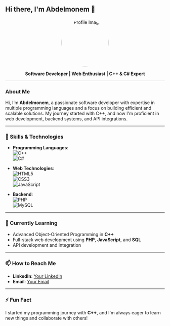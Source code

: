 ## Hi there, I'm Abdelmonem 👋

<p align="center">
  <img src="https://via.placeholder.com/150" alt="Profile Image" width="150" style="border-radius: 50%;">
</p>

<p align="center">
  <strong>Software Developer | Web Enthusiast | C++ & C# Expert</strong>
</p>

---

### About Me

Hi, I’m **Abdelmonem**, a passionate software developer with expertise in multiple programming languages and a focus on building efficient and scalable solutions. My journey started with C++, and now I'm proficient in web development, backend systems, and API integrations.

---

### 🚀 Skills & Technologies

- **Programming Languages**:  
  <img src="https://img.shields.io/badge/C++-00599C?style=flat&logo=cplusplus&logoColor=white" alt="C++">  
  <img src="https://img.shields.io/badge/C%23-239120?style=flat&logo=c-sharp&logoColor=white" alt="C#">

- **Web Technologies**:  
  <img src="https://img.shields.io/badge/HTML5-E34F26?style=flat&logo=html5&logoColor=white" alt="HTML5">  
  <img src="https://img.shields.io/badge/CSS3-1572B6?style=flat&logo=css3" alt="CSS3">  
  <img src="https://img.shields.io/badge/JavaScript-F7DF1E?style=flat&logo=javascript&logoColor=black" alt="JavaScript">

- **Backend**:  
  <img src="https://img.shields.io/badge/PHP-777BB4?style=flat&logo=php&logoColor=white" alt="PHP">  
  <img src="https://img.shields.io/badge/MySQL-4479A1?style=flat&logo=mysql&logoColor=white" alt="MySQL">

---

### 🌱 Currently Learning
- Advanced Object-Oriented Programming in **C++**
- Full-stack web development using **PHP**, **JavaScript**, and **SQL**
- API development and integration

---

### 📫 How to Reach Me
- **LinkedIn**: [Your LinkedIn](#)
- **Email**: [Your Email](mailto:youremail@example.com)

---

### ⚡ Fun Fact
I started my programming journey with **C++**, and I'm always eager to learn new things and collaborate with others!

